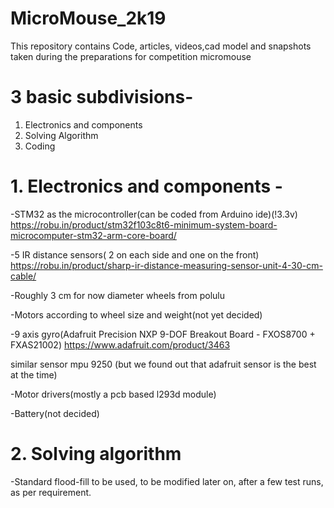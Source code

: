 # MicroMouse_2k19
This repository contains Code, articles, videos,cad model and snapshots taken during the preparations for competition micromouse

# 3 basic subdivisions- 
  1. Electronics and components
  2. Solving Algorithm
  3. Coding
  
# 1. Electronics and components -   
-STM32 as the microcontroller(can be coded from Arduino ide)(!3.3v)
https://robu.in/product/stm32f103c8t6-minimum-system-board-microcomputer-stm32-arm-core-board/

-5 IR distance sensors( 2 on each side and one on the front)
https://robu.in/product/sharp-ir-distance-measuring-sensor-unit-4-30-cm-cable/

-Roughly 3 cm for now diameter wheels from polulu

-Motors according to wheel size and weight(not yet decided)

-9 axis gyro(Adafruit Precision NXP 9-DOF Breakout Board - FXOS8700 + FXAS21002) 
https://www.adafruit.com/product/3463

similar sensor
mpu 9250
(but we found out that adafruit sensor is the best at the time)

-Motor drivers(mostly a pcb based l293d module)

-Battery(not decided)

# 2. Solving algorithm
-Standard flood-fill to be used, to be modified later on, after a few test runs, as per requirement.

